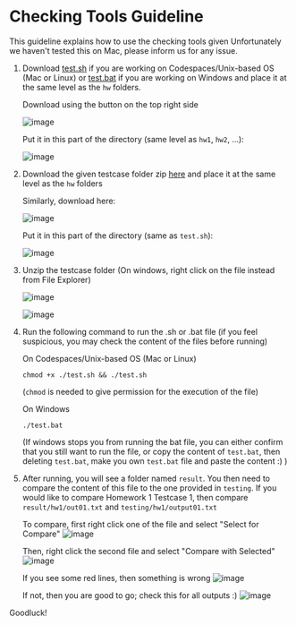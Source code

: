 # Checking Tools Guideline

This guideline explains how to use the checking tools given
Unfortunately we haven't tested this on Mac, please inform us for any issue.

1. Download [test.sh](./test.sh) if you are working on Codespaces/Unix-based OS (Mac or Linux) or [test.bat](./test.bat) if you are working on Windows and place it at the same level as the `hw` folders.

   Download using the button on the top right side

   ![image](https://github.com/user-attachments/assets/22b27244-0a18-480a-9149-61844e7721d0)

   Put it in this part of the directory (same level as `hw1`, `hw2`, ...):

   ![image](https://github.com/user-attachments/assets/76707f5b-9ddb-40b6-a701-717aff221982)


2. Download the given testcase folder zip [here](./testing.zip) and place it at the same level as the `hw` folders

    Similarly, download here:

    ![image](https://github.com/user-attachments/assets/32fb562d-9e8a-4d1e-aba9-356e2d073b22)

    Put it in this part of the directory (same as `test.sh`):

    ![image](https://github.com/user-attachments/assets/00de3311-247d-4907-8b04-52bd415fd632)


3. Unzip the testcase folder (On windows, right click on the file instead from File Explorer)

    ![image](https://github.com/user-attachments/assets/4f2bae14-0155-468a-ace3-c389dc478e84)

    ![image](https://github.com/user-attachments/assets/00f732c4-06d2-4625-954d-517b8954ea0f)
   

4. Run the following command to run the .sh or .bat file (if you feel suspicious, you may check the content of the files before running)

     On Codespaces/Unix-based OS (Mac or Linux)
     ```
     chmod +x ./test.sh && ./test.sh
     ```
     (`chmod` is needed to give permission for the execution of the file)
     
     On Windows
     ```
     ./test.bat
     ```
     (If windows stops you from running the bat file, you can either confirm that you still want to run the file, or copy the content of `test.bat`, then deleting `test.bat`, make you own `test.bat` file and paste the content :) )


5. After running, you will see a folder named `result`. You then need to compare the content of this file to the one provided in `testing`. If you would like to compare Homework 1 Testcase 1, then compare `result/hw1/out01.txt` and `testing/hw1/output01.txt`

   To compare, first right click one of the file and select "Select for Compare"
   ![image](https://github.com/user-attachments/assets/85e78ec5-7dc4-4d6d-9883-c2b8106c38ba)


   Then, right click the second file and select "Compare with Selected"
   ![image](https://github.com/user-attachments/assets/407cbaa6-b549-4afd-a612-d664fd630aee)

   If you see some red lines, then something is wrong
   ![image](https://github.com/user-attachments/assets/0c53f492-37fa-4a11-95a7-d4a891ef50e0)

   If not, then you are good to go; check this for all outputs :)
   ![image](https://github.com/user-attachments/assets/9ac0f8bd-4631-4c7a-affe-d7dd86a6f4c6)


Goodluck!
